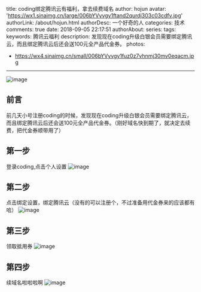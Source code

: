 title: coding绑定腾讯云有福利，拿去续费域名
author: hojun
avatar: 'https://wx1.sinaimg.cn/large/006bYVyvgy1ftand2qurdj303c03cdfv.jpg'
authorLink: /about/hojun.html
authorDesc: 一个好奇的人
categories: 技术
comments: true
date: 2018-09-05 22:17:51
authorAbout:
series:
tags:
keywords: 腾讯云福利
description: 发现现在coding升级白银会员需要绑定腾讯云，而且绑定腾讯云后还会送100元全产品代金券。
photos:
 - https://wx4.sinaimg.cn/small/006bYVyvgy1fuz0z7vhnmj30mv0eqacm.jpg
---
![image](https://wx4.sinaimg.cn/large/006bYVyvgy1fuz0z7vhnmj30mv0eqacm.jpg)
## 前言
前几天小号注册coding的时候，发现现在coding升级白银会员需要绑定腾讯云，而且绑定腾讯云后还会送100元全产品代金券。（刚好域名快到期了，就决定去续费，把代金券顺带用了）

## 第一步
登录coding,点击个人设置
![image](https://wx2.sinaimg.cn/large/006bYVyvgy1fuyyoi8m1ej30za0dlwfz.jpg)
## 第二步
点击绑定设置，绑定腾讯云（没有的可以注册个，不过准备用代金券来的应该都有哈）
![image](https://ws4.sinaimg.cn/large/006bYVyvgy1fuyyrevyz3j30z20gm3zz.jpg)
## 第三步
领取抵用券
![image](https://ws3.sinaimg.cn/large/006bYVyvgy1fuyyt2hqksj30xq0d3gph.jpg)
## 第四步
续域名啦啦啦啊
![image](https://ws4.sinaimg.cn/large/006bYVyvgy1fuyyzx7q3rj30yb0efgmt.jpg)
